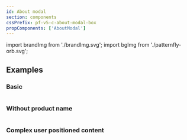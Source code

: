 ```yaml
---
id: About modal
section: components
cssPrefix: pf-v5-c-about-modal-box
propComponents: ['AboutModal']
---
```

import brandImg from './brandImg.svg';
import bgImg from './patternfly-orb.svg';

## Examples
### Basic
```ts file="./AboutModalBasic.tsx"
```

### Without product name
```ts file="./AboutModalWithoutProductName.tsx"
```

### Complex user positioned content
```ts file="./AboutModalComplexUserPositionedContent.tsx"
```

